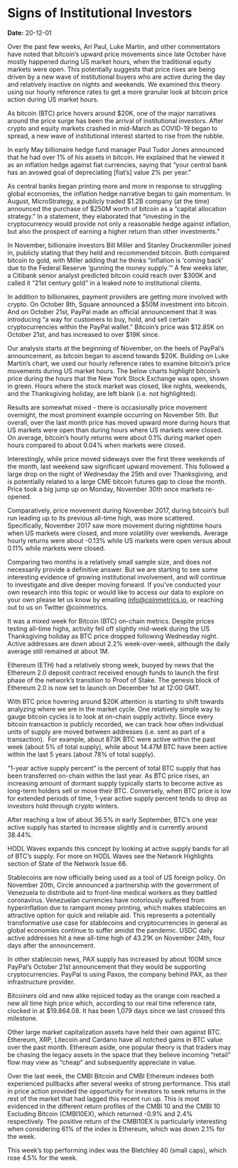 # Signs of Institutional Investors

**Date:** 20-12-01

Over the past few weeks, Ari Paul, Luke Martin, and other commentators have noted that bitcoin’s upward price movements since late October have mostly happened during US market hours, when the traditional equity markets were open. This potentially suggests that price rises are being driven by a new wave of institutional buyers who are active during the day and relatively inactive on nights and weekends. We examined this theory using our hourly reference rates to get a more granular look at bitcoin price action during US market hours.

As bitcoin (BTC) price hovers around $20K, one of the major narratives around the price surge has been the arrival of institutional investors. After crypto and equity markets crashed in mid-March as COVID-19 began to spread, a new wave of institutional interest started to rise from the rubble.

In early May billionaire hedge fund manager Paul Tudor Jones announced that he had over 1% of his assets in bitcoin. He explained that he viewed it as an inflation hedge against fiat currencies, saying that “your central bank has an avowed goal of depreciating [fiat’s] value 2% per year.”

As central banks began printing more and more in response to struggling global economies, the inflation hedge narrative began to gain momentum. In August, MicroStrategy, a publicly traded $1.2B company (at the time) announced the purchase of $250M worth of bitcoin as a “capital allocation strategy.” In a statement, they elaborated that “investing in the cryptocurrency would provide not only a reasonable hedge against inflation, but also the prospect of earning a higher return than other investments.”

In November, billionaire investors Bill Miller and Stanley Druckenmiller joined in, publicly stating that they held and recommended bitcoin. Both compared bitcoin to gold, with Miller adding that he thinks “inflation is ‘coming back’ due to the Federal Reserve ‘gunning the money supply.’” A few weeks later, a Citibank senior analyst predicted bitcoin could reach over $300K and called it “21st century gold” in a leaked note to institutional clients.

In addition to billionaires, payment providers are getting more involved with crypto. On October 8th, Square announced a $50M investment into bitcoin. And on October 21st, PayPal made an official announcement that it was introducing “a way for customers to buy, hold, and sell certain cryptocurrencies within the PayPal wallet.” Bitcoin’s price was $12.85K on October 21st, and has increased to over $19K since.

Our analysis starts at the beginning of November, on the heels of PayPal’s announcement, as bitcoin began to ascend towards $20K. Building on Luke Martin’s chart, we used our hourly reference rates to examine bitcoin’s price movements during US market hours. The below charts highlight bitcoin’s price during the hours that the New York Stock Exchange was open, shown in green. Hours where the stock market was closed, like nights, weekends, and the Thanksgiving holiday, are left blank (i.e. not highlighted).

Results are somewhat mixed - there is occasionally price movement overnight, the most prominent example occurring on November 5th. But overall, over the last month price has moved upward more during hours that US markets were open than during hours where US markets were closed. On average, bitcoin’s hourly returns were about 0.1% during market open hours compared to about 0.04% when markets were closed.

Interestingly, while price moved sideways over the first three weekends of the month, last weekend saw significant upward movement. This followed a large drop on the night of Wednesday the 25th and over Thanksgiving, and is potentially related to a large CME bitcoin futures gap to close the month. Price took a big jump up on Monday, November 30th once markets re-opened.

Comparatively, price movement during November 2017, during bitcoin’s bull run leading up to its previous all-time high, was more scattered. Specifically, November 2017 saw more movement during nighttime hours when US markets were closed, and more volatility over weekends. Average hourly returns were about -0.13% while US markets were open versus about 0.11% while markets were closed.

Comparing two months is a relatively small sample size, and does not necessarily provide a definitive answer. But we are starting to see some interesting evidence of growing institutional involvement, and will continue to investigate and dive deeper moving forward. If you’ve conducted your own research into this topic or would like to access our data to explore on your own please let us know by emailing info@coinmetrics.io, or reaching out to us on Twitter @coinmetrics.

It was a mixed week for Bitcoin (BTC) on-chain metrics. Despite prices testing all-time highs, activity fell off slightly mid-week during the US Thanksgiving holiday as BTC price dropped following Wednesday night. Active addresses are down about 2.2% week-over-week, although the daily average still remained at about 1M.

Ethereum (ETH) had a relatively strong week, buoyed by news that the Ethereum 2.0 deposit contract received enough funds to launch the first phase of the network’s transition to Proof of Stake. The genesis block of Ethereum 2.0 is now set to launch on December 1st at 12:00 GMT.

With BTC price hovering around $20K attention is starting to shift towards analyzing where we are in the market cycle. One relatively simple way to gauge bitcoin cycles is to look at on-chain supply activity. Since every bitcoin transaction is publicly recorded, we can track how often individual units of supply are moved between addresses (i.e. sent as part of a transaction).  For example, about 873K BTC were active within the past week (about 5% of total supply), while about 14.47M BTC have been active within the last 5 years (about 78% of total supply).

“1-year active supply percent” is the percent of total BTC supply that has been transferred on-chain within the last year. As BTC price rises, an increasing amount of dormant supply typically starts to become active as long-term holders sell or move their BTC. Conversely, when BTC price is low for extended periods of time, 1-year active supply percent tends to drop as investors hold through crypto winters.

After reaching a low of about 36.5% in early September, BTC’s one year active supply has started to increase slightly and is currently around 38.44%.

HODL Waves expands this concept by looking at active supply bands for all of BTC’s supply. For more on HODL Waves see the Network Highlights section of State of the Network Issue 66.

Stablecoins are now officially being used as a tool of US foreign policy. On November 20th, Circle announced a partnership with the government of Venezuela to distribute aid to front-line medical workers as they battled coronavirus. Venezuelan currencies have notoriously suffered from hyperinflation due to rampant money printing, which makes stablecoins an attractive option for quick and reliable aid. This represents a potentially transformative use case for stablecoins and cryptocurrencies in general as global economies continue to suffer amidst the pandemic. USDC daily active addresses hit a new all-time high of 43.21K on November 24th, four days after the announcement.

In other stablecoin news, PAX supply has increased by about 100M since PayPal’s October 21st announcement that they would be supporting cryptocurrencies. PayPal is using Paxos, the company behind PAX, as their infrastructure provider.

Bitcoiners old and new alike rejoiced today as the orange coin reached a new all time high price which, according to our real time reference rate, clocked in at $19.864.08. It has been 1,079 days since we last crossed this milestone.

Other large market capitalization assets have held their own against BTC. Ethereum, XRP, Litecoin and Cardano have all notched gains in BTC value over the past month. Ethereum aside, one popular theory is that traders may be chasing the legacy assets in the space that they believe incoming “retail” flow may view as “cheap” and subsequently appreciate in value.

Over the last week, the CMBI Bitcoin and CMBI Ethereum indexes both experienced pullbacks after several weeks of strong performance. This stall in price action provided the opportunity for investors to seek returns in the rest of the market that had lagged this recent run up. This is most evidenced in the different return profiles of the CMBI 10 and the CMBI 10 Excluding Bitcoin (CMBI10EX), which returned -0.9% and 2.4% respectively. The positive return of the CMBI10EX is particularly interesting when considering 61% of the index is Ethereum, which was down 2.1% for the week.

This week’s top performing index was the Bletchley 40 (small caps), which rose 4.5% for the week.